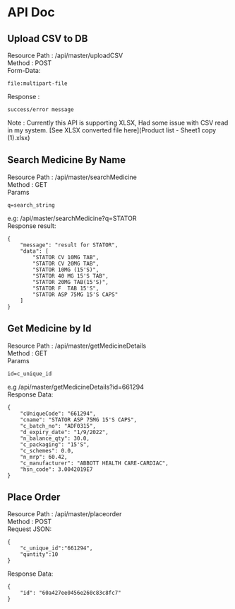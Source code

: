 # API Doc

## Upload CSV to DB 

Resource Path : /api/master/uploadCSV<br/>
Method : POST<br/>
Form-Data:

```
file:multipart-file

```
Response :

```
success/error message
```
Note : Currently this API is supporting XLSX, Had some issue with CSV read in my system. [See XLSX converted file here](Product list - Sheet1 copy (1).xlsx)<br/>


## Search Medicine By Name
Resource Path : /api/master/searchMedicine<br/>
Method : GET<br/>
Params

```
q=search_string
```

e.g: /api/master/searchMedicine?q=STATOR<br/>
Response result:

```
{
    "message": "result for STATOR",
    "data": [
        "STATOR CV 10MG TAB",
        "STATOR CV 20MG TAB",
        "STATOR 10MG (15'S)",
        "STATOR 40 MG 15'S TAB",
        "STATOR 20MG TAB(15'S)",
        "STATOR F  TAB 15'S",
        "STATOR ASP 75MG 15'S CAPS"
    ]
}

```
## Get Medicine by Id
Resource Path : /api/master/getMedicineDetails<br/>
Method : GET<br/>
Params

```
id=c_unique_id
```
e.g /api/master/getMedicineDetails?id=661294 <br/>
Response Data:

```
{
    "cUniqueCode": "661294",
    "cname": "STATOR ASP 75MG 15'S CAPS",
    "c_batch_no": "ADF0315",
    "d_expiry_date": "1/9/2022",
    "n_balance_qty": 30.0,
    "c_packaging": "15'S",
    "c_schemes": 0.0,
    "n_mrp": 60.42,
    "c_manufacturer": "ABBOTT HEALTH CARE-CARDIAC",
    "hsn_code": 3.0042019E7
}
```
## Place Order
Resource Path : /api/master/placeorder<br/>
Method : POST<br/>
Request JSON:

```
{
    "c_unique_id":"661294",
    "quntity":10
}
```

Response Data:

```
{
    "id": "60a427ee0456e260c83c8fc7"
}

```